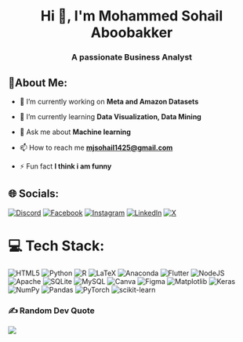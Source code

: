 <h1 align="center">Hi 👋, I'm Mohammed Sohail Aboobakker</h1>
<h3 align="center">A passionate Business Analyst</h3>

## 💫About Me:
- 🔭 I’m currently working on **Meta and Amazon Datasets**

- 🌱 I’m currently learning **Data Visualization, Data Mining**

- 💬 Ask me about **Machine learning**

- 📫 How to reach me **mjsohail1425@gmail.com**

- ⚡ Fun fact **I think i am funny**


## 🌐 Socials:
[![Discord](https://img.shields.io/badge/Discord-%237289DA.svg?logo=discord&logoColor=white)](https://discord.gg/Cm8S7hDx) [![Facebook](https://img.shields.io/badge/Facebook-%231877F2.svg?logo=Facebook&logoColor=white)](https://facebook.com/mohammed.sohail.39142) [![Instagram](https://img.shields.io/badge/Instagram-%23E4405F.svg?logo=Instagram&logoColor=white)](https://www.instagram.com/its.sohail_official/) [![LinkedIn](https://img.shields.io/badge/LinkedIn-%230077B5.svg?logo=linkedin&logoColor=white)](https://linkedin.com/in/mohammed-sohail-9bb55a202/) [![X](https://img.shields.io/badge/X-black.svg?logo=X&logoColor=white)](https://x.com/sohail1425) 

# 💻 Tech Stack:
![HTML5](https://img.shields.io/badge/html5-%23E34F26.svg?style=for-the-badge&logo=html5&logoColor=white) ![Python](https://img.shields.io/badge/python-3670A0?style=for-the-badge&logo=python&logoColor=ffdd54) ![R](https://img.shields.io/badge/r-%23276DC3.svg?style=for-the-badge&logo=r&logoColor=white) ![LaTeX](https://img.shields.io/badge/latex-%23008080.svg?style=for-the-badge&logo=latex&logoColor=white) ![Anaconda](https://img.shields.io/badge/Anaconda-%2344A833.svg?style=for-the-badge&logo=anaconda&logoColor=white) ![Flutter](https://img.shields.io/badge/Flutter-%2302569B.svg?style=for-the-badge&logo=Flutter&logoColor=white) ![NodeJS](https://img.shields.io/badge/node.js-6DA55F?style=for-the-badge&logo=node.js&logoColor=white) ![Apache](https://img.shields.io/badge/apache-%23D42029.svg?style=for-the-badge&logo=apache&logoColor=white) ![SQLite](https://img.shields.io/badge/sqlite-%2307405e.svg?style=for-the-badge&logo=sqlite&logoColor=white) ![MySQL](https://img.shields.io/badge/mysql-4479A1.svg?style=for-the-badge&logo=mysql&logoColor=white) ![Canva](https://img.shields.io/badge/Canva-%2300C4CC.svg?style=for-the-badge&logo=Canva&logoColor=white) ![Figma](https://img.shields.io/badge/figma-%23F24E1E.svg?style=for-the-badge&logo=figma&logoColor=white) ![Matplotlib](https://img.shields.io/badge/Matplotlib-%23ffffff.svg?style=for-the-badge&logo=Matplotlib&logoColor=black) ![Keras](https://img.shields.io/badge/Keras-%23D00000.svg?style=for-the-badge&logo=Keras&logoColor=white) ![NumPy](https://img.shields.io/badge/numpy-%23013243.svg?style=for-the-badge&logo=numpy&logoColor=white) ![Pandas](https://img.shields.io/badge/pandas-%23150458.svg?style=for-the-badge&logo=pandas&logoColor=white) ![PyTorch](https://img.shields.io/badge/PyTorch-%23EE4C2C.svg?style=for-the-badge&logo=PyTorch&logoColor=white) ![scikit-learn](https://img.shields.io/badge/scikit--learn-%23F7931E.svg?style=for-the-badge&logo=scikit-learn&logoColor=white) 

### ✍️ Random Dev Quote
![](https://quotes-github-readme.vercel.app/api?type=horizontal&theme=radical)

